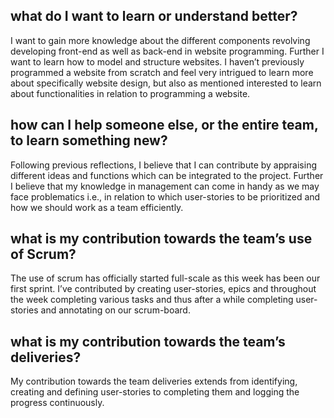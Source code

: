 ## what do I want to learn or understand better?
I want to gain more knowledge about the different components revolving developing front-end as well as back-end in website programming. Further I want to learn how to model and structure websites. I haven’t previously programmed a website from scratch and feel very intrigued to learn more about specifically website design, but also as mentioned interested to learn about functionalities in relation to programming a website.

## how can I help someone else, or the entire team, to learn something new?
Following previous reflections, I believe that I can contribute by appraising different ideas and functions which can be integrated to the project. Further I believe that my knowledge in management can come in handy as we may face problematics i.e., in relation to which user-stories to be prioritized and how we should work as a team efficiently. 

## what is my contribution towards the team’s use of Scrum?
The use of scrum has officially started full-scale as this week has been our first sprint. I’ve contributed by creating user-stories, epics and throughout the week completing various tasks and thus after a while completing user-stories and annotating on our scrum-board. 

## what is my contribution towards the team’s deliveries?
My contribution towards the team deliveries extends from identifying, creating and defining user-stories to completing them and logging the progress continuously. 
